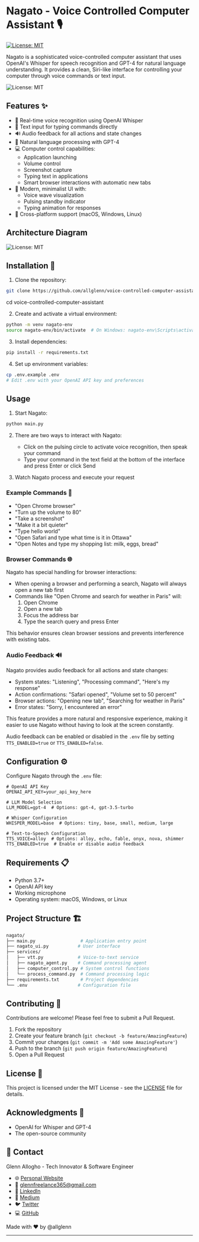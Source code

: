 # Nagato - Voice Controlled Computer Assistant 🎙️

[![License: MIT](https://img.shields.io/badge/License-MIT-yellow.svg)](https://opensource.org/licenses/MIT)

Nagato is a sophisticated voice-controlled computer assistant that uses OpenAI's Whisper for speech recognition and GPT-4 for natural language understanding. It provides a clean, Siri-like interface for controlling your computer through voice commands or text input.


![License: MIT](screen.png)
## Features ✨

- 🎤 Real-time voice recognition using OpenAI Whisper
- 💬 Text input for typing commands directly
- 🔊 Audio feedback for all actions and state changes
- 🧠 Natural language processing with GPT-4
- 💻 Computer control capabilities:
  - Application launching
  - Volume control
  - Screenshot capture
  - Typing text in applications
  - Smart browser interactions with automatic new tabs
- 🎨 Modern, minimalist UI with:
  - Voice wave visualization
  - Pulsing standby indicator
  - Typing animation for responses
- 🔄 Cross-platform support (macOS, Windows, Linux)

## Architecture Diagram

![License: MIT](archi.png)


## Installation 🚀

1. Clone the repository:

```bash
git clone https://github.com/allglenn/voice-controlled-computer-assistant.git
```
cd voice-controlled-computer-assistant

2. Create and activate a virtual environment:

```bash
python -m venv nagato-env
source nagato-env/bin/activate  # On Windows: nagato-env\Scripts\activate
```

3. Install dependencies:

```bash
pip install -r requirements.txt
```
4. Set up environment variables:

```bash
cp .env.example .env
# Edit .env with your OpenAI API key and preferences
```

## Usage 

1. Start Nagato:

```bash
python main.py
```

2. There are two ways to interact with Nagato:
   - Click on the pulsing circle to activate voice recognition, then speak your command
   - Type your command in the text field at the bottom of the interface and press Enter or click Send

3. Watch Nagato process and execute your request

### Example Commands 📝

- "Open Chrome browser"
- "Turn up the volume to 80"
- "Take a screenshot"
- "Make it a bit quieter"
- "Type hello world"
- "Open Safari and type what time is it in Ottawa"
- "Open Notes and type my shopping list: milk, eggs, bread"

### Browser Commands 🌐

Nagato has special handling for browser interactions:

- When opening a browser and performing a search, Nagato will always open a new tab first
- Commands like "Open Chrome and search for weather in Paris" will:
  1. Open Chrome
  2. Open a new tab
  3. Focus the address bar
  4. Type the search query and press Enter

This behavior ensures clean browser sessions and prevents interference with existing tabs.

### Audio Feedback 🔊

Nagato provides audio feedback for all actions and state changes:

- System states: "Listening", "Processing command", "Here's my response"
- Action confirmations: "Safari opened", "Volume set to 50 percent"
- Browser actions: "Opening new tab", "Searching for weather in Paris"
- Error states: "Sorry, I encountered an error"

This feature provides a more natural and responsive experience, making it easier to use Nagato without having to look at the screen constantly.

Audio feedback can be enabled or disabled in the `.env` file by setting `TTS_ENABLED=true` or `TTS_ENABLED=false`.

## Configuration ⚙️

Configure Nagato through the `.env` file:

```
# OpenAI API Key
OPENAI_API_KEY=your_api_key_here

# LLM Model Selection
LLM_MODEL=gpt-4  # Options: gpt-4, gpt-3.5-turbo

# Whisper Configuration
WHISPER_MODEL=base  # Options: tiny, base, small, medium, large

# Text-to-Speech Configuration
TTS_VOICE=alloy  # Options: alloy, echo, fable, onyx, nova, shimmer
TTS_ENABLED=true  # Enable or disable audio feedback
```

## Requirements 📋

- Python 3.7+
- OpenAI API key
- Working microphone
- Operating system: macOS, Windows, or Linux

## Project Structure 🏗️

```bash
nagato/
├── main.py                 # Application entry point
├── nagato_ui.py           # User interface
├── services/
│   ├── vtt.py             # Voice-to-text service
│   ├── nagato_agent.py    # Command processing agent
│   ├── computer_control.py # System control functions
│   └── process_command.py  # Command processing logic
├── requirements.txt        # Project dependencies
└── .env                   # Configuration file
```

## Contributing 🤝

Contributions are welcome! Please feel free to submit a Pull Request.

1. Fork the repository
2. Create your feature branch (`git checkout -b feature/AmazingFeature`)
3. Commit your changes (`git commit -m 'Add some AmazingFeature'`)
4. Push to the branch (`git push origin feature/AmazingFeature`)
5. Open a Pull Request

## License 📄

This project is licensed under the MIT License - see the [LICENSE](LICENSE) file for details.

## Acknowledgments 🙏

- OpenAI for Whisper and GPT-4
- The open-source community


## 📧 Contact

Glenn Allogho - Tech Innovator & Software Engineer

- 🌐 [Personal Website](https://glenn.allinsoftware.io/)
- 📧 [glennfreelance365@gmail.com](mailto:glennfreelance365@gmail.com)
- 💼 [LinkedIn](https://www.linkedin.com/in/glenn-allogho-94649688/)
- 📝 [Medium](https://medium.com/@glennlenormand)
- 🐦 [Twitter](https://x.com/glenn_all)
- 💻 [GitHub](https://github.com/allglenn)

Made with ❤️ by @allglenn

---
